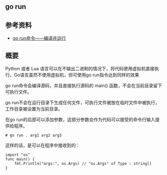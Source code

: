 ## go run

## 参考资料

- [go run命令——编译并运行](http://c.biancheng.net/view/121.html)

## 概要

Python 或者 Lua 语言可以在不输出二进制的情况下，将代码使用虚拟机直接执行。Go语言虽然不使用虚拟机，但可使用go run指令达到同样的效果

go run命令会编译源码，并且直接执行源码的 main() 函数，不会在当前目录留下可执行文件。

go run不会在运行目录下生成任何文件，可执行文件被放在临时文件中被执行，工作目录被设置为当前目录。

在go run的后部可以添加参数，这部分参数会作为代码可以接受的命令行输入提供给程序。
```gotemplate
# go run . arg1 arg2 arg3
```
这样的话，是可以在程序中接收到的：
```gotemplate
import "os"
func main() {
    fmt.Println("args:", os.Args) // "os.Args" of Type : string[]
}
```

